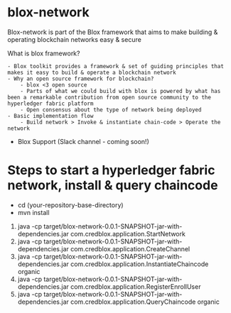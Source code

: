 # blox-network
Blox-network is part of the Blox framework that aims to make building &amp; operating blockchain networks easy &amp; secure

What is blox framework?

    - Blox toolkit provides a framework & set of guiding principles that makes it easy to build & operate a blockchain network
    - Why an open source framework for blockchain?
        - blox <3 open source 
        - Parts of what we could build with blox is powered by what has been a remarkable contribution from open source community to the hyperledger fabric platform
        - Open consensus about the type of network being deployed
    - Basic implementation flow
        - Build network > Invoke & instantiate chain-code > Operate the network

- Blox Support (Slack channel - coming soon!)


# Steps to start a hyperledger fabric network, install & query chaincode 

- cd (your-repository-base-directory)
- mvn install

1. java -cp target/blox-network-0.0.1-SNAPSHOT-jar-with-dependencies.jar com.credblox.application.StartNetwork
2. java -cp target/blox-network-0.0.1-SNAPSHOT-jar-with-dependencies.jar com.credblox.application.CreateChannel
3. java -cp target/blox-network-0.0.1-SNAPSHOT-jar-with-dependencies.jar com.credblox.application.InstantiateChaincode organic
4. java -cp target/blox-network-0.0.1-SNAPSHOT-jar-with-dependencies.jar com.credblox.application.RegisterEnrollUser
5. java -cp target/blox-network-0.0.1-SNAPSHOT-jar-with-dependencies.jar com.credblox.application.QueryChaincode organic
